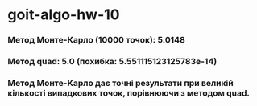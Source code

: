 # goit-algo-hw-10

### Метод Монте-Карло (10000 точок): 5.0148
### Метод quad: 5.0 (похибка: 5.551115123125783e-14)

### Метод Монте-Карло дає точні результати при великій кількості випадкових точок, порівнюючи з методом quad. 
